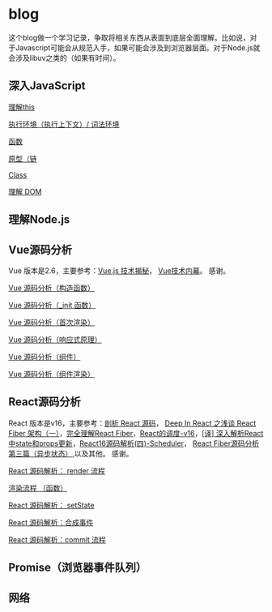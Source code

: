 # blog
这个blog做一个学习记录，争取将相关东西从表面到底层全面理解。比如说，对于Javascript可能会从规范入手，如果可能会涉及到浏览器层面。对于Node.js就会涉及libuv之类的（如果有时间）。
## 深入JavaScript

  [理解this](https://github.com/yangdui/blog/issues/4)
  
  [执行环境（执行上下文）/ 词法环境](https://github.com/yangdui/blog/issues/5) 
  
  [函数](https://github.com/yangdui/blog/issues/6)
  
  [原型（链](https://github.com/yangdui/blog/issues/9)
  
  [Class](https://github.com/yangdui/blog/issues/8)
  
  [理解 DOM](https://github.com/yangdui/blog/issues/10)
## 理解Node.js
  
## Vue源码分析
  Vue 版本是2.6，主要参考：[Vue.js 技术揭秘](https://ustbhuangyi.github.io/vue-analysis/)， [Vue技术内幕](http://caibaojian.com/vue-design/art/1start-learn.html)。
  感谢。
  
  [Vue 源码分析（构造函数）](https://github.com/yangdui/blog/issues/11)
  
  [Vue 源码分析（_init 函数）](https://github.com/yangdui/blog/issues/12)
  
  [Vue 源码分析（首次渲染）](https://github.com/yangdui/blog/issues/13)
  
  [Vue 源码分析（响应式原理）](https://github.com/yangdui/blog/issues/14)
  
  [Vue 源码分析（组件）](https://github.com/yangdui/blog/issues/15)
  
  [Vue 源码分析（组件渲染）](https://github.com/yangdui/blog/issues/16)
## React源码分析
React 版本是v16，主要参考：[剖析 React 源码](https://zhuanlan.zhihu.com/p/64858764)， [Deep In React 之浅谈 React Fiber 架构（一）](https://www.jianshu.com/p/19d97000cd83)，[完全理解React Fiber](http://www.ayqy.net/blog/dive-into-react-fiber/)，[React的调度-v16](https://que01.top/2019/08/28/v16-Scheduling-in-React/)，[[译] 深入解析React中state和props更新](https://juejin.im/post/5cdcc18af265da03537902f2)，[React16源码解析(四)-Scheduler](https://segmentfault.com/a/1190000020737020?utm_source=tag-newest)， [React Fiber源码分析 第三篇（异步状态）](https://www.cnblogs.com/Darlietoothpaste/p/9852849.html),以及其他。
感谢。

  [React 源码解析： render 流程 ](https://github.com/yangdui/blog/issues/17)
  
  [渲染流程 （函数）](https://github.com/yangdui/blog/issues/18)
  
  [React 源码解析： setState](https://github.com/yangdui/blog/issues/19)
  
  [React 源码解析：合成事件](https://github.com/yangdui/blog/issues/20)
  
  [React 源码解析：commit 流程](https://github.com/yangdui/blog/issues/21)
## Promise（浏览器事件队列）
## 网络
